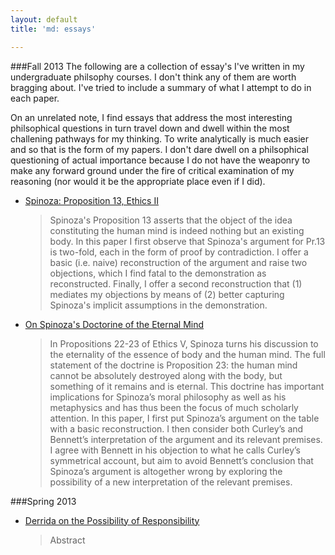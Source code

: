 ```yaml
---
layout: default
title: 'md: essays'

---
```

###Fall 2013
The following are a collection of essay's I've written in my undergraduate philsophy courses. I don't think any of them are worth bragging about. I've tried to include a summary of what I attempt to do in each paper.

On an unrelated note, I find essays that address the most interesting philsophical questions in turn travel down and dwell within the most challening pathways for my thinking. To write analytically is much easier and so that is the form of my papers. I don't dare dwell on a philsophical questioning of actual importance because I do not have the weaponry to make any forward ground under the fire of critical examination of my reasoning (nor would it be the appropriate place even if I did). 

<ul>
	<li>
		<a href="{{ site.url }}/essays/Spinoza-p13.pdf">Spinoza: Proposition 13, Ethics II</a>
		<blockquote style="font-style:normal">
		Spinoza's Proposition 13 asserts that the object of the idea constituting the human mind is indeed nothing but an existing body. In this paper I first observe that Spinoza's argument for Pr.13 is two-fold, each in the form of proof by contradiction. I offer a basic (i.e. naive) reconstruction of the argument and raise two objections, which I find fatal to the demonstration as reconstructed. Finally, I offer a second reconstruction that (1) mediates my objections by means of (2) better capturing Spinoza's implicit assumptions in the demonstration.
		</blockquote>
	</li>
	<li>
		<a href="{{ site.url }}/essays/Spinoza-imm-soul.pdf">On Spinoza's Doctorine of the Eternal Mind</a>
		<blockquote style="font-style:normal">
		In Propositions 22-23 of Ethics V, Spinoza turns his discussion to the eternality of the essence of body and the human mind. The full statement of the doctrine is Proposition 23: the human mind cannot be absolutely destroyed along with the body, but something of it remains and is eternal. This doctrine has important implications for Spinoza’s moral philosophy as well as his metaphysics and has thus been the focus of much scholarly attention. In this paper, I first put Spinoza’s argument on the table with a basic reconstruction. I then consider both Curley’s and Bennett’s interpretation of the argument and its relevant premises. I agree with Bennett in his objection to what he calls Curley’s symmetrical account, but aim to avoid Bennett’s conclusion that Spinoza’s argument is altogether wrong by exploring the possibility of a new interpretation of the relevant premises.
		</blockquote>
	</li>
</ul>

###Spring 2013
<ul>
	<li>
	<a href="{{ site.url }}/essays/Derrida.pdf">Derrida on the Possibility of Responsibility</a>
	<blockquote style="font-style:normal">
	Abstract
	</blockquote>
	</li>
</ul>


